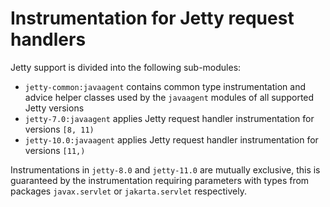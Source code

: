 # Instrumentation for Jetty request handlers

Jetty support is divided into the following sub-modules:
- `jetty-common:javaagent` contains common type instrumentation and advice helper classes used by
  the `javaagent` modules of all supported Jetty versions
- `jetty-7.0:javaagent` applies Jetty request handler instrumentation for versions `[8, 11)`
- `jetty-10.0:javaagent` applies Jetty request handler instrumentation for versions `[11,)`

Instrumentations in `jetty-8.0` and `jetty-11.0` are mutually exclusive, this is guaranteed by the
instrumentation requiring parameters with types from packages `javax.servlet` or `jakarta.servlet`
respectively.
